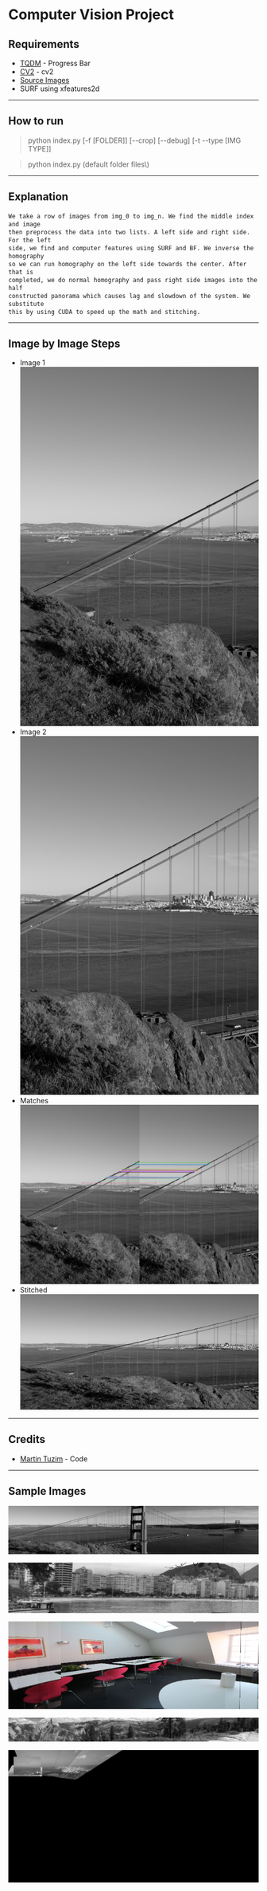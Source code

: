 # Computer Vision Project

## Requirements

- [TQDM](https://github.com/tqdm/tqdm) - Progress Bar
- [CV2](https://pypi.org/project/opencv-python/) - cv2
- [Source Images](https://sourceforge.net/projects/adobedatasets.adobe/files/adobe_panoramas.tgz/download)
- SURF using xfeatures2d

---

## How to run

> python index.py [-f [FOLDER]] [--crop] [--debug] [-t --type [IMG TYPE]]

> python index.py (default folder files\\)

---

## Explanation

    We take a row of images from img_0 to img_n. We find the middle index and image
    then preprocess the data into two lists. A left side and right side. For the left
    side, we find and computer features using SURF and BF. We inverse the homography
    so we can run homography on the left side towards the center. After that is
    completed, we do normal homography and pass right side images into the half
    constructed panorama which causes lag and slowdown of the system. We substitute
    this by using CUDA to speed up the math and stitching.

---

## Image by Image Steps

- Image 1
![Img1](https://github.com/Nomulous/ComputerVisionFinal/blob/master/files/goldengate-00.png)
- Image 2
![Img2](https://github.com/Nomulous/ComputerVisionFinal/blob/master/files/goldengate-01.png)
- Matches ![Matches](https://github.com/Nomulous/ComputerVisionFinal/blob/master/img/matches.png)
- Stitched ![Stitched](https://github.com/Nomulous/ComputerVisionFinal/blob/master/img/goldengate-00_2_pano.png)

---

## Credits

- [Martin Tuzim](https://github.com/nomulous) - Code

---

## Sample Images

![GoldenGate](https://github.com/Nomulous/ComputerVisionFinal/blob/master/img/goldengate-00_pano.png)

![Rio](https://github.com/Nomulous/ComputerVisionFinal/blob/master/img/rio-00_pano.png)

![Lunch Room](https://github.com/Nomulous/ComputerVisionFinal/blob/master/img/img01_pano.png)

![Half Dome](https://github.com/Nomulous/ComputerVisionFinal/blob/master/img/halfdome-00_pano.png)

![Diamond Head](https://github.com/Nomulous/ComputerVisionFinal/blob/master/img/diamondhead-00_pano.png)
